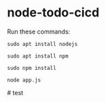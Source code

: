 # node-todo-cicd

Run these commands:


`sudo apt install nodejs`


`sudo apt install npm`


`sudo npm install`

`node app.js`

#   t e s t  
 